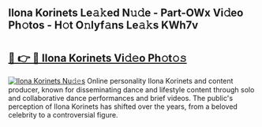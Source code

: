 ## Ilona Korinets Le𝚊𝚔ed N𝚞𝚍e - Part-OWx Vi𝚍eo Ph𝚘tos - H𝚘t O𝚗lyf𝚊ns Le𝚊𝚔s KWh7v

# <h2><a href="http://hf5dwp.feru.top/?c=Ilona+Korinets">🔗 👉 🔴 Ilona Korinets Vi𝚍𝚎o Ph𝚘t𝚘𝚜</a></h2>

[![Ilona Korinets Nu𝚍𝚎s](https://i.imgur.com/0TWrTi3.gif)](http://hf5dwp.feru.top/?c=Ilona+Korinets)
Online personality Ilona Korinets and content producer, known for disseminating dance and lifestyle content through solo and collaborative dance performances and brief videos. The public's perception of Ilona Korinets has shifted over the years, from a beloved celebrity to a controversial figure. 
